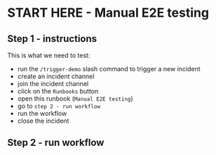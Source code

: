 # START HERE - Manual E2E testing

## Step 1 - instructions
This is what we need to test:

- run the `/trigger-demo` slash command to trigger a new incident
- create an incident channel
- join the incident channel
- click on the `Runbooks` button
- open this runbook (`Manual E2E testing`)
- go to `step 2 - run workflow`
- run the workflow
- close the incident

## Step 2 - run workflow

